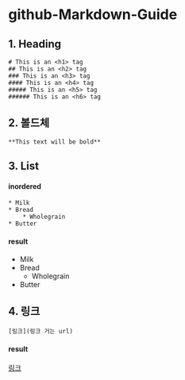 # github-Markdown-Guide







## 1. Heading

    # This is an <h1> tag
    ## This is an <h2> tag
    ### This is an <h3> tag
    #### This is an <h4> tag
    ##### This is an <h5> tag
    ###### This is an <h6> tag
    
 
## 2. 볼드체

    **This text will be bold**


## 3. List

#### inordered

    * Milk
    * Bread
        * Wholegrain
    * Butter
    
#### result

* Milk
* Bread
    * Wholegrain
* Butter


## 4. 링크

    [링크](링크 거는 url)
    
#### result

[링크](http://example.com)


















